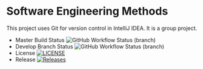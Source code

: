 # Software Engineering Methods

This project uses Git for version control in IntelliJ IDEA.
It is a group project.

* Master  Build Status ![GitHub Workflow Status (branch)](https://img.shields.io/github/actions/workflow/status/dannita25/sem/main.yml?branch=master)
* Develop Branch Status ![GitHub Workflow Status (branch)](https://img.shields.io/github/actions/workflow/status/dannita25/sem/main.yml?branch=develop)
* License [![LICENSE](https://img.shields.io/github/license/dannita25/sem.svg?style=flat-square)](https://github.com/<github-username>/sem/blob/master/LICENSE)
* Release [![Releases](https://img.shields.io/github/release/dannita25/sem/all.svg?style=flat-square)](https://github.com/dannita25/sem/releases)
